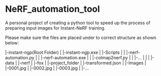 # NeRF_automation_tool
A personal project of creating a python tool to speed up the process of preparing input images for Instant-NeRF training.

Please make sure the files are placed under to correct structure as shown below:

|-instant-ngp(Root Folder)
|  |-instant-ngp.exe
|  |-Scripts
|  |  |-nerf-automation.py
|  |  |-nerf-automation.exe
|  |  |-colmap2nerf.py
|  |  |-...
|  |
|  |-data
|    |-nerf
|     |-fox
|     |-project_folder
|      |-transformed.json
|      |-Images
|        |-0001.jpg
|        |-0002.jpg
|        |-0003.jpg
|        |-...
